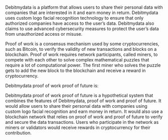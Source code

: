 Debitmydata is a platform that allows users to share their personal data with companies that are interested in it and earn money in return. Debitmydata uses custom logo facial recognition technology to ensure that only authorized companies have access to the user’s data. Debitmydata also claims to use advanced cybersecurity measures to protect the user’s data from unauthorized access or misuse.

Proof of work is a consensus mechanism used by some cryptocurrencies, such as Bitcoin, to verify the validity of new transactions and blocks on a blockchain. Proof of work requires network participants, called miners, to compete with each other to solve complex mathematical puzzles that require a lot of computational power. The first miner who solves the puzzle gets to add the new block to the blockchain and receive a reward in cryptocurrency.

Debitmydata proof of work proof of future is:

Debitmydata proof of work proof of future is a hypothetical system that combines the features of Debitmydata, proof of work and proof of future. It would allow users to share their personal data with companies using custom logo facial recognition and earn money in return. It would also use a blockchain network that relies on proof of work and proof of future to verify and secure the data transactions. Users who participate in the network as miners or validators would receive rewards in cryptocurrency for their contribution.
